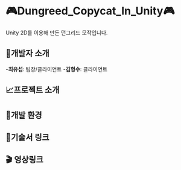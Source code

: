 # 🎮Dungreed_Copycat_In_Unity🎮
Unity 2D를 이용해 만든 던그리드 모작입니다.
## 🧙개발자 소개
-**최유섭**: 팀장/클라이언트
-**김형수**: 클라이언트
## 📈프로젝트 소개
## 🏰개발 환경
## 🚩기술서 링크
## 🎬 영상링크
